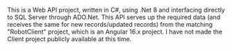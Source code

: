 This is a Web API project, written in C#, using .Net 8 and interfacing directly to SQL Server through ADO.Net.
This API serves up the required data (and receives the same for new records/updated records) from the matching "RobotClient" project, which is an Angular 16.x project.
I have not made the Client project publicly available at this time.
